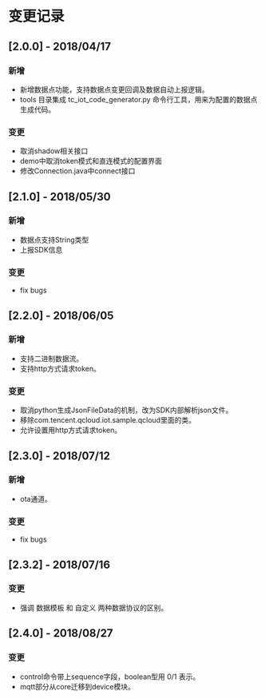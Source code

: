 
# 变更记录

## [2.0.0] - 2018/04/17

### 新增

- 新增数据点功能，支持数据点变更回调及数据自动上报逻辑。
- tools 目录集成 tc_iot_code_generator.py 命令行工具，用来为配置的数据点生成代码。

### 变更

- 取消shadow相关接口
- demo中取消token模式和直连模式的配置界面
- 修改Connection.java中connect接口

## [2.1.0] - 2018/05/30

### 新增

- 数据点支持String类型
- 上报SDK信息

### 变更

- fix bugs

## [2.2.0] - 2018/06/05

### 新增

- 支持二进制数据流。
- 支持http方式请求token。

### 变更

- 取消python生成JsonFileData的机制，改为SDK内部解析json文件。
- 移除com.tencent.qcloud.iot.sample.qcloud里面的类。
- 允许设置用http方式请求token。

## [2.3.0] - 2018/07/12

### 新增

- ota通道。

### 变更

- fix bugs

## [2.3.2] - 2018/07/16

### 变更

- 强调 数据模板 和 自定义 两种数据协议的区别。

## [2.4.0] - 2018/08/27

### 变更

- control命令带上sequence字段，boolean型用 0/1 表示。
- mqtt部分从core迁移到device模块。